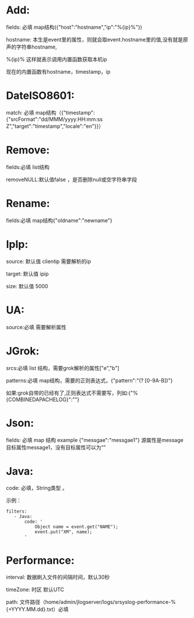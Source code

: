 # Add:

   fields: 必填 map结构({"host":"hostname","ip":"%{ip}%"})
   
   hostname: 本生是event里的属性，则就会取event.hostname里的值,没有就是原声的字符串hostname,
   
   %{ip}% 这样就表示调用内置函数获取本机ip
   
   现在的内置函数有hostname，timestamp，ip

# DateISO8601:

   match: 必填 map结构（{"timestamp":{"srcFormat":"dd/MMM/yyyy:HH:mm:ss Z","target":"timestamp","locale":"en"}}）

# Remove:
  
  fields:必填 list结构

  removeNULL:默认值false ，是否删除null或空字符串字段

# Rename:

  fields:必填 map结构{"oldname":"newname"}

# IpIp:

  source: 默认值 clientip 需要解析的ip

  target: 默认值 ipip 

  size: 默认值 5000

# UA:

  source:必填 需要解析属性

# JGrok:

  srcs:必填 list 结构，需要grok解析的属性["e","b"]
  
  patterns:必填 map结构，需要的正则表达式，{"pattern":"(?<fromApp> [0-9A-B])"}
  
  如果:grok自带的已经有了,正则表达式不需要写，列如:{"%{COMBINEDAPACHELOG}":""}

# Json:

  fields: 必填 map 结构 example {"messgae":"messgae1"} 源属性是message  目标属性message1，没有目标属性可以为“”
   
# Java:
  code: 必填，String类型 。
  
  示例：
  ```
  filters:
     - Java:
         code: '
             Object name = event.get("NAME");
             event.put("XM", name);
         '
  ```

# Performance:

   interval: 数据刷入文件的间隔时间，默认30秒

   timeZone: 时区 默认UTC

   path: 文件路径（home/admin/jlogserver/logs/srsyslog-performance-%{+YYYY.MM.dd}.txt）必填
